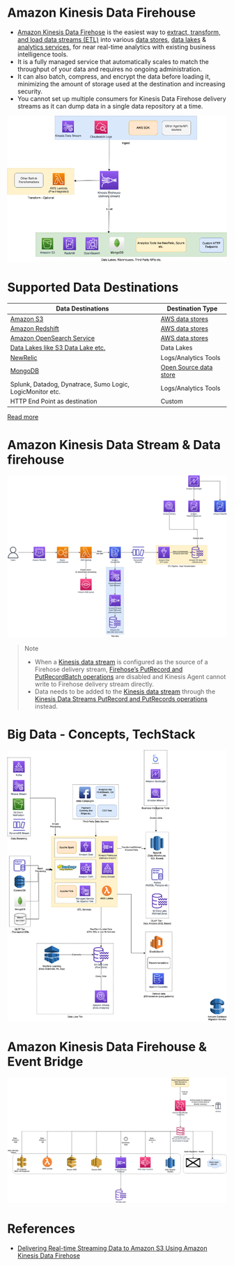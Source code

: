 # Amazon Kinesis Data Firehouse
- [Amazon Kinesis Data Firehose](https://aws.amazon.com/kinesis/data-firehose/) is the easiest way to [extract, transform, and load data streams (ETL)](../../../../../1_HLDDesignComponents/5_BigDataComponents/ETLServices/Readme.md) into various [data stores](../../../../6_DatabaseServices), [data lakes](../../../StorageDBs/DataLakes) & [analytics services](../../../DataAnalytics), for near real-time analytics with existing business intelligence tools.
- It is a fully managed service that automatically scales to match the throughput of your data and requires no ongoing administration. 
- It can also batch, compress, and encrypt the data before loading it, minimizing the amount of storage used at the destination and increasing security.
- You cannot set up multiple consumers for Kinesis Data Firehose delivery streams as it can dump data in a single data repository at a time.

![](AWS-Kinesis-Firehouse.drawio.png)

# Supported Data Destinations

| Data Destinations                                                                                      | Destination Type                                         |
|--------------------------------------------------------------------------------------------------------|----------------------------------------------------------|
| [Amazon S3](../../../../7_StorageServices/3_ObjectStorageS3/Readme.md)                                 | [AWS data stores](../../../../6_DatabaseServices)        |
| [Amazon Redshift](../../../StorageDBs/DataWarehouse/AmazonRedshift.md)                                 | [AWS data stores](../../../../6_DatabaseServices)        |
| [Amazon OpenSearch Service](../../../../6_DatabaseServices/AmazonOpenSearch.md)                        | [AWS data stores](../../../../6_DatabaseServices)        |
| [Data Lakes like S3 Data Lake etc.](../../../StorageDBs/DataLakes)                                     | Data Lakes                                               |
| [NewRelic](https://docs.aws.amazon.com/AmazonCloudWatch/latest/logs/SubscriptionFilters.html)          | Logs/Analytics Tools                                     |
| [MongoDB](../../../../../1_HLDDesignComponents/3_DatabaseComponents/NoSQL-Databases/MongoDB/Readme.md) | [Open Source data store](../../../../6_DatabaseServices) |
| Splunk, Datadog, Dynatrace, Sumo Logic, LogicMonitor etc.                                              | Logs/Analytics Tools                                     |
| HTTP End Point as destination                                                                          | Custom                                                   |

[Read more](https://aws.amazon.com/kinesis/data-firehose/faqs/)

# Amazon Kinesis Data Stream & Data firehouse

![](../../../../../3_HLDDesignProblems/AWSStreamProcessingUsingGlueAndS3/AWS-Stream-Processing-Using-Glue-&-S3.png)

> Note
> - When a [Kinesis data stream](../../../../5_MessageBrokerServices/AmazonKinesis/AmazonKinesisDataStreams.md) is configured as the source of a Firehose delivery stream, [Firehose’s PutRecord and PutRecordBatch operations](../../../../5_MessageBrokerServices/AmazonKinesis/AmazonKinesisDataStreams.md) are disabled and Kinesis Agent cannot write to Firehose delivery stream directly. 
> - Data needs to be added to the [Kinesis data stream](../../../../5_MessageBrokerServices/AmazonKinesis/AmazonKinesisDataStreams.md) through the [Kinesis Data Streams PutRecord and PutRecords operations](../../../../5_MessageBrokerServices/AmazonKinesis/AmazonKinesisDataStreams.md) instead.

# Big Data - Concepts, TechStack

![](../../../../../1_HLDDesignComponents/5_BigDataComponents/BigData-ETL-OLTP-OLAP-DataLake.png)

# Amazon Kinesis Data Firehouse & Event Bridge

![](../../../../5_MessageBrokerServices/assests/eventbridge/EventBridge.png)

# References
- [Delivering Real-time Streaming Data to Amazon S3 Using Amazon Kinesis Data Firehose](https://towardsdatascience.com/delivering-real-time-streaming-data-to-amazon-s3-using-amazon-kinesis-data-firehose-2cda5c4d1efe)